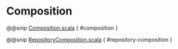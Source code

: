 # Composition



@@snip [Composition.scala]($examples$/Composition.scala) { #composition }


@@snip [RepositoryComposition.scala]($examples$/RepositoryComposition.scala) { #repository-composition }
